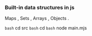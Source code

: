 

### Built-in data structures in js
Maps , Sets , Arrays , Objects .

```bash``` cd src 
```bash``` cd <data-structure>
```bash``` node main.mjs